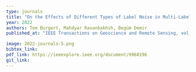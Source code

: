 ```yaml
---
type: journals
title: "On the Effects of Different Types of Label Noise in Multi-Label Remote Sensing Image Classification"
year: 2022
authors: Tom Burgert, Mahdyar Ravanbakhsh, Begüm Demir
published_at: "IEEE Transactions on Geoscience and Remote Sensing, vol. 60, pp. 1-13, doi: 10.1109/TGRS.2022.3226371, 2022"

image: 2022-journals-5.png
bibtex_link:
pdf_link: https://ieeexplore.ieee.org/document/9968196
git_link:
---
```

